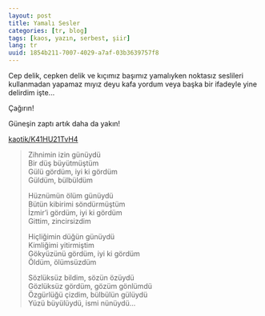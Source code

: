 ```yaml
---
layout: post
title: Yamalı Sesler
categories: [tr, blog]
tags: [kaos, yazın, serbest, şiir]
lang: tr
uuid: 1854b211-7007-4029-a7af-03b3639757f8
---
```


Cep delik, cepken delik ve kıçımız başımız yamalıyken noktasız seslileri
kullanmadan yapamaz mıyız deyu kafa yordum veya başka bir ifadeyle yine
delirdim işte...

Çağırın!

Güneşin zaptı artık daha da yakın!

[kaotik/K41HU21TvH4](https://groups.google.com/forum/?fromgroups=#!topic/kaotik/K41HU21TvH4)

> Zihnimin izin günüydü  
> Bir düş büyütmüştüm  
> Gülü gördüm, iyi ki gördüm  
> Güldüm, bülbüldüm  
> 
> Hüznümün ölüm günüydü  
> Bütün kibirimi söndürmüştüm  
> İzmir’i gördüm, iyi ki gördüm  
> Gittim, zincirsizdim  
> 
> Hiçliğimin düğün günüydü  
> Kimliğimi yitirmiştim  
> Gökyüzünü gördüm, iyi ki gördüm  
> Öldüm, ölümsüzdüm  
> 
> Sözlüksüz bildim, sözün özüydü  
> Gözlüksüz gördüm, gözüm gönlümdü  
> Özgürlüğü çizdim, bülbülün gülüydü  
> Yüzü büyülüydü, ismi nünüydü...
